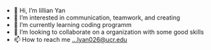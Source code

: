 - 👋 Hi, I’m lillian Yan
- 👀 I’m interested in communication, teamwork, and creating
- 🌱 I’m currently learning coding programm 
- 💞️ I’m looking to collaborate on a organization with some good skills
- 📫 How to reach me ...lyan026@ucr.edu 

<!---
lyan1107/lyan1107 is a ✨ special ✨ repository because its `README.md` (this file) appears on your GitHub profile.
You can click the Preview link to take a look at your changes.
--->
